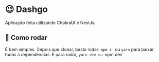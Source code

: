 # 😉 Dashgo

Aplicação feita utilizando ChakraUI e NextJs.

## 🚀 Como rodar

É bem simples. Depois que clonar, basta rodar: ` npm i  ` ou ` yarn ` para baixar todas a dependências. E para rodar, `yarn dev ou `npm dev`


